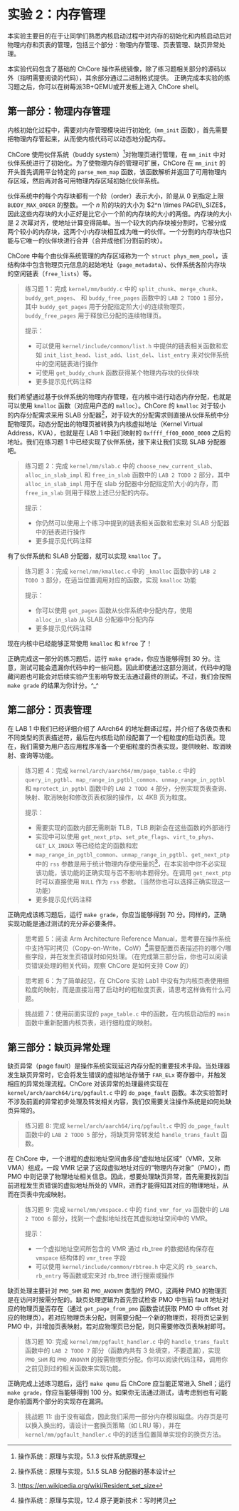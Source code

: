 # 实验 2：内存管理

本实验主要目的在于让同学们熟悉内核启动过程中对内存的初始化和内核启动后对物理内存和页表的管理，包括三个部分：物理内存管理、页表管理、缺页异常处理。

本实验代码包含了基础的 ChCore 操作系统镜像，除了练习题相关部分的源码以外（指明需要阅读的代码），其余部分通过二进制格式提供。
正确完成本实验的练习题之后，你可以在树莓派3B+QEMU或开发板上进入 ChCore shell。

## 第一部分：物理内存管理

内核初始化过程中，需要对内存管理模块进行初始化（`mm_init` 函数），首先需要把物理内存管起来，从而使内核代码可以动态地分配内存。

ChCore 使用伙伴系统（buddy system）[^buddy]对物理页进行管理，在 `mm_init` 中对伙伴系统进行了初始化。为了使物理内存的管理可扩展，ChCore 在 `mm_init` 的开头首先调用平台特定的 `parse_mem_map` 函数，该函数解析并返回了可用物理内存区域，然后再对各可用物理内存区域初始化伙伴系统。

[^buddy]: 操作系统：原理与实现，5.1.3 伙伴系统原理

伙伴系统中的每个内存块都有一个阶（order）表示大小，阶是从 0 到指定上限 `BUDDY_MAX_ORDER` 的整数。一个 $n$ 阶的块的大小为 $2^n \times PAGE\\_SIZE$，因此这些内存块的大小正好是比它小一个阶的内存块的大小的两倍。内存块的大小是 2 次幂对齐，使地址计算变得简单。当一个较大的内存块被分割时，它被分成两个较小的内存块，这两个小内存块相互成为唯一的伙伴。一个分割的内存块也只能与它唯一的伙伴块进行合并（合并成他们分割前的块）。

ChCore 中每个由伙伴系统管理的内存区域称为一个 `struct phys_mem_pool`，该结构体中包含物理页元信息的起始地址（`page_metadata`）、伙伴系统各阶内存块的空闲链表（`free_lists`）等。

> 练习题 1：完成 `kernel/mm/buddy.c` 中的 `split_chunk`、`merge_chunk`、`buddy_get_pages`、 和 `buddy_free_pages` 函数中的 `LAB 2 TODO 1` 部分，其中 `buddy_get_pages` 用于分配指定阶大小的连续物理页，`buddy_free_pages` 用于释放已分配的连续物理页。
>
> 提示：
>
> - 可以使用 `kernel/include/common/list.h` 中提供的链表相关函数和宏如 `init_list_head`、`list_add`、`list_del`、`list_entry` 来对伙伴系统中的空闲链表进行操作
> - 可使用 `get_buddy_chunk` 函数获得某个物理内存块的伙伴块
> - 更多提示见代码注释

我们希望通过基于伙伴系统的物理内存管理，在内核中进行动态内存分配，也就是可以使用 `kmalloc` 函数（对应用户态的 `malloc`）。ChCore 的 `kmalloc` 对于较小的内存分配需求采用 SLAB 分配器[^slab]，对于较大的分配需求则直接从伙伴系统中分配物理页。动态分配出的物理页被转换为内核虚拟地址（Kernel Virtual Address，KVA），也就是在 LAB 1 中我们映射的 `0xffff_ff00_0000_0000` 之后的地址。我们在练习题 1 中已经实现了伙伴系统，接下来让我们实现 SLAB 分配器吧。

[^slab]: 操作系统：原理与实现，5.1.5 SLAB 分配器的基本设计

> 练习题 2：完成 `kernel/mm/slab.c` 中的 `choose_new_current_slab`、`alloc_in_slab_impl` 和 `free_in_slab` 函数中的 `LAB 2 TODO 2` 部分，其中 `alloc_in_slab_impl` 用于在 slab 分配器中分配指定阶大小的内存，而 `free_in_slab` 则用于释放上述已分配的内存。
>
> 提示：
>
> - 你仍然可以使用上个练习中提到的链表相关函数和宏来对 SLAB 分配器中的链表进行操作
> - 更多提示见代码注释

有了伙伴系统和 SLAB 分配器，就可以实现 `kmalloc` 了。

> 练习题 3：完成 `kernel/mm/kmalloc.c` 中的 `_kmalloc` 函数中的 `LAB 2 TODO 3` 部分，在适当位置调用对应的函数，实现 `kmalloc` 功能
>
> 提示：
>
> - 你可以使用 `get_pages` 函数从伙伴系统中分配内存，使用 `alloc_in_slab` 从 SLAB 分配器中分配内存
> - 更多提示见代码注释

现在内核中已经能够正常使用 `kmalloc` 和 `kfree` 了！

正确完成这一部分的练习题后，运行 `make grade`，你应当能够得到 30 分。注意，测试可能会遗漏你代码中的一些问题。因此即使通过这部分测试，代码中的隐藏问题也可能会对后续实验产生影响导致无法通过最终的测试。不过，我们会按照 `make grade` 的结果为你计分。^_^

## 第二部分：页表管理

在 LAB 1 中我们已经详细介绍了 AArch64 的地址翻译过程，并介绍了各级页表和不同类型的页表描述符，最后在内核启动阶段配置了一个粗粒度的启动页表。现在，我们需要为用户态应用程序准备一个更细粒度的页表实现，提供映射、取消映射、查询等功能。

> 练习题 4：完成 `kernel/arch/aarch64/mm/page_table.c` 中的 `query_in_pgtbl`、`map_range_in_pgtbl_common`、`unmap_range_in_pgtbl` 和 `mprotect_in_pgtbl` 函数中的 `LAB 2 TODO 4` 部分，分别实现页表查询、映射、取消映射和修改页表权限的操作，以 4KB 页为粒度。
>
> 提示：
>
> - 需要实现的函数内部无需刷新 TLB，TLB 刷新会在这些函数的外部进行
> - 实现中可以使用 `get_next_ptp`、`set_pte_flags`、`virt_to_phys`、`GET_LX_INDEX` 等已经给定的函数和宏
> - `map_range_in_pgtbl_common`、`unmap_range_in_pgtbl`、`get_next_ptp` 中的 `rss` 参数是用于统计物理内存使用量的[^rss]，在本实验中你不必实现该功能，该功能的正确实现与否不影响本题得分。在调用 `get_next_ptp` 时可以直接使用 `NULL` 作为 `rss` 参数。（当然你也可以选择正确实现这一功能）
> - 更多提示见代码注释

[^rss]: https://en.wikipedia.org/wiki/Resident_set_size

正确完成该练习题后，运行 `make grade`，你应当能够得到 70 分。同样的，正确实现功能是通过测试的充分非必要条件。

> 思考题 5：阅读 Arm Architecture Reference Manual，思考要在操作系统中支持写时拷贝（Copy-on-Write，CoW）[^cow]需要配置页表描述符的哪个/哪些字段，并在发生页错误时如何处理。（在完成第三部分后，你也可以阅读页错误处理的相关代码，观察 ChCore 是如何支持 Cow 的）

[^cow]: 操作系统：原理与实现，12.4 原子更新技术：写时拷贝

> 思考题 6：为了简单起见，在 ChCore 实验 Lab1 中没有为内核页表使用细粒度的映射，而是直接沿用了启动时的粗粒度页表，请思考这样做有什么问题。

> 挑战题 7：使用前面实现的 `page_table.c` 中的函数，在内核启动后的 `main` 函数中重新配置内核页表，进行细粒度的映射。

## 第三部分：缺页异常处理

缺页异常（page fault）是操作系统实现延迟内存分配的重要技术手段。当处理器发生缺页异常时，它会将发生错误的虚拟地址存储于 `FAR_ELx` 寄存器中，并触发相应的异常处理流程。ChCore 对该异常的处理最终实现在 `kernel/arch/aarch64/irq/pgfault.c` 中的 `do_page_fault` 函数。本次实验暂时不涉及前面的异常初步处理及转发相关内容，我们仅需要关注操作系统是如何处缺页异常的。

> 练习题 8: 完成 `kernel/arch/aarch64/irq/pgfault.c` 中的 `do_page_fault` 函数中的 `LAB 2 TODO 5` 部分，将缺页异常转发给 `handle_trans_fault` 函数。

在 ChCore 中，一个进程的虚拟地址空间由多段“虚拟地址区域”（VMR，又称 VMA）组成，一段 VMR 记录了这段虚拟地址对应的“物理内存对象”（PMO），而 PMO 中则记录了物理地址相关信息。因此，想要处理缺页异常，首先需要找到当前进程发生页错误的虚拟地址所处的 VMR，进而才能得知其对应的物理地址，从而在页表中完成映射。

> 练习题 9: 完成 `kernel/mm/vmspace.c` 中的 `find_vmr_for_va` 函数中的 `LAB 2 TODO 6` 部分，找到一个虚拟地址找在其虚拟地址空间中的 VMR。
>
> 提示：
>
> - 一个虚拟地址空间所包含的 VMR 通过 rb_tree 的数据结构保存在 `vmspace` 结构体的 `vmr_tree` 字段
> - 可以使用 `kernel/include/common/rbtree.h` 中定义的 `rb_search`、`rb_entry` 等函数或宏来对 rb_tree 进行搜索或操作

缺页处理主要针对 `PMO_SHM` 和 `PMO_ANONYM` 类型的 PMO，这两种 PMO 的物理页是在访问时按需分配的。缺页处理逻辑为首先尝试检查 PMO 中当前 fault 地址对应的物理页是否存在（通过 `get_page_from_pmo` 函数尝试获取 PMO 中 offset 对应的物理页）。若对应物理页未分配，则需要分配一个新的物理页，将将页记录到 PMO 中，并增加页表映射。若对应物理页已分配，则只需要修改页表映射即可。

> 练习题 10: 完成 `kernel/mm/pgfault_handler.c` 中的 `handle_trans_fault` 函数中的 `LAB 2 TODO 7` 部分（函数内共有 3 处填空，不要遗漏），实现 `PMO_SHM` 和 `PMO_ANONYM` 的按需物理页分配。你可以阅读代码注释，调用你之前见到过的相关函数来实现功能。

正确完成上述练习题后，运行 `make qemu` 后 ChCore 应当能正常进入 Shell；运行 `make grade`，你应当能够得到 100 分。如果你无法通过测试，请考虑到也有可能是你前面两个部分的实现存在漏洞。

> 挑战题 11: 由于没有磁盘，因此我们采用一部分内存模拟磁盘。内存页是可以换入换出的，请设计一套换页策略（如 LRU 等），并在 `kernel/mm/pgfault_handler.c` 中的的适当位置简单实现你的换页方法。
